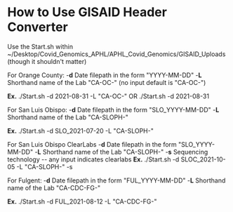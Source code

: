 # How to Use GISAID Header Converter
Use the Start.sh within ~/Desktop/Covid_Genomics_APHL/APHL_Covid_Genomics/GISAID_Uploads   (though it shouldn't matter)

For Orange County:
  -**d** Date filepath in the form "YYYY-MM-DD"
  -**L** Shorthand name of the Lab "CA-OC-" (no input default is "CA-OC-")

**Ex.** ./Start.sh -d 2021-08-31 -L "CA-OC-" OR ./Start.sh -d 2021-08-31


For San Luis Obispo:
  -**d** Date filepath in the form "SLO_YYYY-MM-DD"
  -**L** Shorthand name of the Lab "CA-SLOPH-"

**Ex.** ./Start.sh -d SLO_2021-07-20 -L "CA-SLOPH-"

For San Luis Obispo ClearLabs
  -**d** Date filepath in the form "SLO_YYYY-MM-DD"
  -**L** Shorthand name of the Lab "CA-SLOPH-"
  -**s** Sequencing technology -- any input indicates clearlabs
**Ex.** ./Start.sh -d SLOC_2021-10-05 -L "CA-SLOPH-" -s


For Fulgent:
  -**d** Date filepath in the form "FUL_YYYY-MM-DD"
  -**L** Shorthand name of the Lab "CA-CDC-FG-"

**Ex.** ./Start.sh -d FUL_2021-08-12 -L "CA-CDC-FG-"
